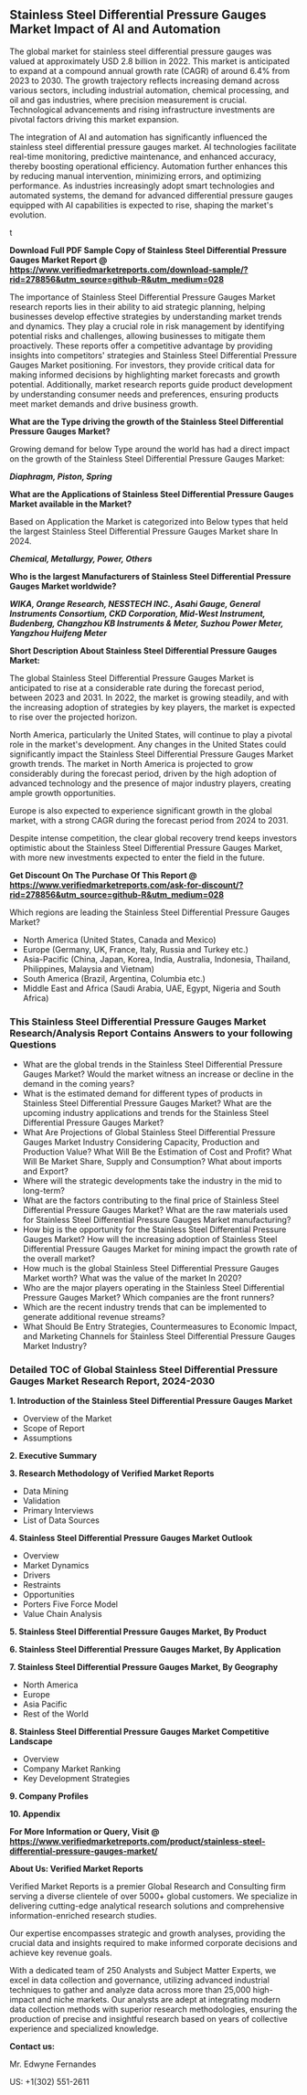 <h2>Stainless Steel Differential Pressure Gauges Market Impact of AI and Automation</h2><p>The global market for stainless steel differential pressure gauges was valued at approximately USD 2.8 billion in 2022. This market is anticipated to expand at a compound annual growth rate (CAGR) of around 6.4% from 2023 to 2030. The growth trajectory reflects increasing demand across various sectors, including industrial automation, chemical processing, and oil and gas industries, where precision measurement is crucial. Technological advancements and rising infrastructure investments are pivotal factors driving this market expansion.</p><p>The integration of AI and automation has significantly influenced the stainless steel differential pressure gauges market. AI technologies facilitate real-time monitoring, predictive maintenance, and enhanced accuracy, thereby boosting operational efficiency. Automation further enhances this by reducing manual intervention, minimizing errors, and optimizing performance. As industries increasingly adopt smart technologies and automated systems, the demand for advanced differential pressure gauges equipped with AI capabilities is expected to rise, shaping the market's evolution.</p>t</p><p id="" class=""><strong>Download Full PDF Sample Copy of Stainless Steel Differential Pressure Gauges Market Report @ <a href="https://www.verifiedmarketreports.com/download-sample/?rid=278856&utm_source=github-R&utm_medium=028" target="_blank">https://www.verifiedmarketreports.com/download-sample/?rid=278856&utm_source=github-R&utm_medium=028</a></strong></p><p>The importance of&nbsp;Stainless Steel Differential Pressure Gauges Market research reports lies in their ability to aid strategic planning, helping businesses develop effective strategies by understanding market trends and dynamics. They play a crucial role in risk management by identifying potential risks and challenges, allowing businesses to mitigate them proactively. These reports offer a competitive advantage by providing insights into competitors' strategies and Stainless Steel Differential Pressure Gauges Market positioning. For investors, they provide critical data for making informed decisions by highlighting market forecasts and growth potential. Additionally, market research reports guide product development by understanding consumer needs and preferences, ensuring products meet market demands and drive business growth.</p><p><strong>What are the&nbsp;Type driving the growth of the Stainless Steel Differential Pressure Gauges Market?</strong></p><p id="" class="">Growing demand for below Type around the world has had a direct impact on the growth of the Stainless Steel Differential Pressure Gauges Market:</p><em><strong>Diaphragm, Piston, Spring</strong></em></p><strong>What are the&nbsp;Applications&nbsp;of Stainless Steel Differential Pressure Gauges Market available in the Market?</strong></p><p id="" class="">Based on Application the Market is categorized into Below types that held the largest Stainless Steel Differential Pressure Gauges Market share In 2024.</p><em><strong>Chemical, Metallurgy, Power, Others</strong></em></p><strong>Who is the largest Manufacturers of Stainless Steel Differential Pressure Gauges Market worldwide?</strong></p><p><em><strong>WIKA, Orange Research, NESSTECH INC., Asahi Gauge, General Instruments Consortium, CKD Corporation, Mid-West Instrument, Budenberg, Changzhou KB Instruments & Meter, Suzhou Power Meter, Yangzhou Huifeng Meter</strong></em></p><p id="" class=""><strong>Short Description About Stainless Steel Differential Pressure Gauges Market:</strong></p><p>The global Stainless Steel Differential Pressure Gauges Market is anticipated to rise at a considerable rate during the forecast period, between 2023 and 2031. In 2022, the market is growing steadily, and with the increasing adoption of strategies by key players, the market is expected to rise over the projected horizon.</p><p>North America, particularly the United States, will continue to play a pivotal role in the market's development. Any changes in the United States could significantly impact the Stainless Steel Differential Pressure Gauges Market growth trends. The market in North America is projected to grow considerably during the forecast period, driven by the high adoption of advanced technology and the presence of major industry players, creating ample growth opportunities.</p><p>Europe is also expected to experience significant growth in the global market, with a strong CAGR during the forecast period from 2024 to 2031.</p><p>Despite intense competition, the clear global recovery trend keeps investors optimistic about the Stainless Steel Differential Pressure Gauges Market, with more new investments expected to enter the field in the future.</p><p id="" class=""><strong>Get Discount On The Purchase Of This Report @ <a href="https://www.verifiedmarketreports.com/ask-for-discount/?rid=278856&utm_source=github-R&utm_medium=028" target="_blank">https://www.verifiedmarketreports.com/ask-for-discount/?rid=278856&utm_source=github-R&utm_medium=028</a></strong></p>Which regions are leading the Stainless Steel Differential Pressure Gauges Market?</p><ul><li>North America (United States, Canada and Mexico)</li><li>Europe (Germany, UK, France, Italy, Russia and Turkey etc.)</li><li>Asia-Pacific (China, Japan, Korea, India, Australia, Indonesia, Thailand, Philippines, Malaysia and Vietnam)</li><li>South America (Brazil, Argentina, Columbia etc.)</li><li>Middle East and Africa (Saudi Arabia, UAE, Egypt, Nigeria and South Africa)</li></ul><h3 id="" class="">This Stainless Steel Differential Pressure Gauges Market Research/Analysis Report Contains Answers to your following Questions</h3><ul><li>What are the global trends in the Stainless Steel Differential Pressure Gauges Market? Would the market witness an increase or decline in the demand in the coming years?</li><li>What is the estimated demand for different types of products in Stainless Steel Differential Pressure Gauges Market? What are the upcoming industry applications and trends for the Stainless Steel Differential Pressure Gauges Market?</li><li>What Are Projections of Global Stainless Steel Differential Pressure Gauges Market Industry Considering Capacity, Production and Production Value? What Will Be the Estimation of Cost and Profit? What Will Be Market Share, Supply and Consumption? What about imports and Export?</li><li>Where will the strategic developments take the industry in the mid to long-term?</li><li>What are the factors contributing to the final price of Stainless Steel Differential Pressure Gauges Market? What are the raw materials used for Stainless Steel Differential Pressure Gauges Market manufacturing?</li><li>How big is the opportunity for the Stainless Steel Differential Pressure Gauges Market? How will the increasing adoption of Stainless Steel Differential Pressure Gauges Market for mining impact the growth rate of the overall market?</li><li>How much is the global Stainless Steel Differential Pressure Gauges Market worth? What was the value of the market In 2020?</li><li>Who are the major players operating in the Stainless Steel Differential Pressure Gauges Market? Which companies are the front runners?</li><li>Which are the recent industry trends that can be implemented to generate additional revenue streams?</li><li>What Should Be Entry Strategies, Countermeasures to Economic Impact, and Marketing Channels for Stainless Steel Differential Pressure Gauges Market Industry?</li></ul><h3 id="" class="">Detailed TOC of Global Stainless Steel Differential Pressure Gauges Market Research Report, 2024-2030</h3><p id="" class=""><strong>1. Introduction of the Stainless Steel Differential Pressure Gauges Market</strong></p><ul><li>Overview of the Market</li><li>Scope of Report</li><li>Assumptions</li></ul><p id="" class=""><strong>2. Executive Summary</strong></p><p id="" class=""><strong>3. Research Methodology of Verified Market Reports</strong></p><ul><li>Data Mining</li><li>Validation</li><li>Primary Interviews</li><li>List of Data Sources</li></ul><p id="" class=""><strong>4. Stainless Steel Differential Pressure Gauges Market Outlook</strong></p><ul><li>Overview</li><li>Market Dynamics</li><li>Drivers</li><li>Restraints</li><li>Opportunities</li><li>Porters Five Force Model</li><li>Value Chain Analysis</li></ul><p id="" class=""><strong>5. Stainless Steel Differential Pressure Gauges Market, By Product</strong></p><p id="" class=""><strong>6. Stainless Steel Differential Pressure Gauges Market, By Application</strong></p><p id="" class=""><strong>7. Stainless Steel Differential Pressure Gauges Market, By Geography</strong></p><ul><li>North America</li><li>Europe</li><li>Asia Pacific</li><li>Rest of the World</li></ul><p id="" class=""><strong>8. Stainless Steel Differential Pressure Gauges Market Competitive Landscape</strong></p><ul><li>Overview</li><li>Company Market Ranking</li><li>Key Development Strategies</li></ul><p id="" class=""><strong>9. Company Profiles</strong></p><p id="" class=""><strong>10. Appendix</strong></p><p id="" class=""><strong>For More Information or Query, Visit @ <a href="https://www.verifiedmarketreports.com/product/stainless-steel-differential-pressure-gauges-market/" target="_blank">https://www.verifiedmarketreports.com/product/stainless-steel-differential-pressure-gauges-market/</a></strong></p><p id="" class=""><strong>About Us: Verified Market Reports</strong></p><p id="" class="">Verified Market Reports is a premier Global Research and Consulting firm serving a diverse clientele of over 5000+ global customers. We specialize in delivering cutting-edge analytical research solutions and comprehensive information-enriched research studies.</p><p id="" class="">Our expertise encompasses strategic and growth analyses, providing the crucial data and insights required to make informed corporate decisions and achieve key revenue goals.</p><p id="" class="">With a dedicated team of 250 Analysts and Subject Matter Experts, we excel in data collection and governance, utilizing advanced industrial techniques to gather and analyze data across more than 25,000 high-impact and niche markets. Our analysts are adept at integrating modern data collection methods with superior research methodologies, ensuring the production of precise and insightful research based on years of collective experience and specialized knowledge.</p><p id="" class=""><strong>Contact us:</strong></p><p id="" class="">Mr. Edwyne Fernandes</p><p id="" class="">US: +1(302) 551-2611</p>